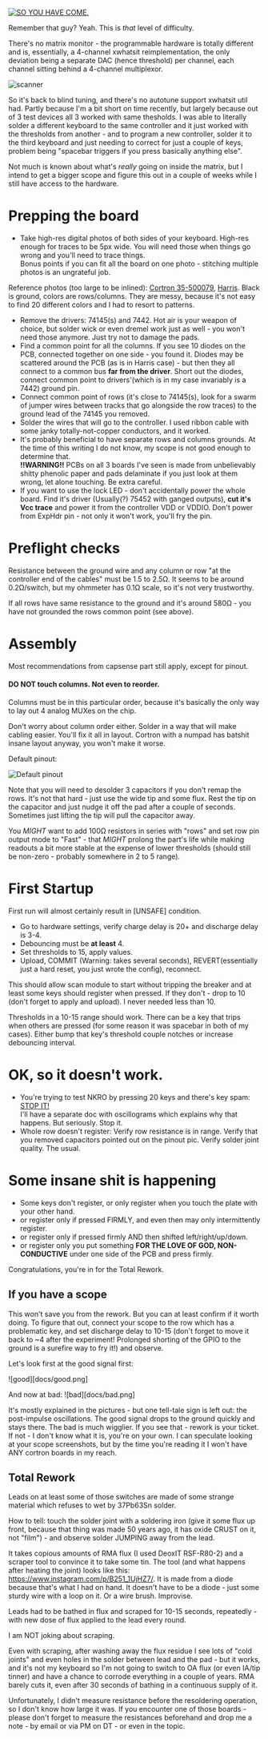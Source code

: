 [![SO YOU HAVE COME.](https://img.youtube.com/vi/k0VvMUD5vBY/0.jpg)](https://www.youtube.com/watch?v=k0VvMUD5vBY)

Remember that guy? Yeah. This is _that_ level of difficulty.

There's no matrix monitor - the programmable hardware is totally different and is, essentially, a 4-channel xwhatsit reimplementation, the only deviation being a separate DAC (hence threshold) per channel, each channel sitting behind a 4-channel multiplexor.

![scanner](docs/MagValve/scanner.png)

So it's back to blind tuning, and there's no autotune support xwhatsit util had. Partly because I'm a bit short on time recently, but largely because out of 3 test devices all 3 worked with same thesholds. I was able to literally solder a different keyboard to the same controller and it just worked with the thresholds from another - and to program a new controller, solder it to the third keyboard and just needing to correct for just a couple of keys, problem being "spacebar triggers if you press basically anything else".

Not much is known about what's _really_ going on inside the matrix, but I intend to get a bigger scope and figure this out in a couple of weeks while I still have access to the hardware.

# Prepping the board
* Take high-res digital photos of both sides of your keyboard. High-res enough for traces to be 5px wide. You will need those when things go wrong and you'll need to trace things. <br>Bonus points if you can fit all the board on one photo - stitching multiple photos is an ungrateful job.

Reference photos (too large to be inlined): [Cortron 35-500079](docs/Cortron_35-500079_map.jpg), [Harris](docs/Cortron_125-500451_map.jpg).
Black is ground, colors are rows/columns. They are messy, because it's not easy to find 20 different colors and I had to resort to patterns.

* Remove the drivers: 74145(s) and 7442. Hot air is your weapon of choice, but solder wick or even dremel work just as well - you won't need those anymore. Just try not to damage the pads.
* Find a common point for all the columns. If you see 10 diodes on the PCB, connected together on one side - you found it. Diodes may be scattered around the PCB (as is in Harris case) - but then they all connect to a common bus **far from the driver**. Short out the diodes, connect common point to drivers'(which is in my case invariably is a 7442) ground pin.
* Connect common point of rows (it's close to 74145(s), look for a swarm of jumper wires between tracks that go alongside the row traces) to the ground lead of the 74145 you removed.
* Solder the wires that will go to the controller. I used ribbon cable with some janky totally-not-copper conductors, and it worked.
* It's probably beneficial to have separate rows and columns grounds. At the time of this writing I do not know, my scope is not good enough to determine that.<br>
**!!WARNING!!** PCBs on all 3 boards I've seen is made from unbelievably shitty phenolic paper and pads delaminate if you just look at them wrong, let alone touching. Be extra careful.
* If you want to use the lock LED - don't accidentally power the whole board. Find it's driver (Usually(?) 75452 with ganged outputs), **cut it's Vcc trace** and power it from the controller VDD or VDDIO. Don't power from ExpHdr pin - not only it won't work, you'll fry the pin.

# Preflight checks
Resistance between the ground wire and any column or row "at the controller end of the cables" must be 1.5 to 2.5Ω. It seems to be around 0.2Ω/switch, but my ohmmeter has 0.1Ω scale, so it's not very trustworthy.

If all rows have same resistance to the ground and it's around 580Ω - you have not grounded the rows common point (see above).

# Assembly
Most recommendations from capsense part still apply, except for pinout.

#### DO NOT touch columns. Not even to reorder.

Columns must be in this particular order, because it's basically the only way to lay out 4 analog MUXes on the chip.

Don't worry about column order either. Solder in a way that will make cabling easier. You'll fix it all in layout. Cortron with a numpad has batshit insane layout anyway, you won't make it worse.

Default pinout:

![Default pinout](docs/MagValve/pinout.jpg)

Note that you will need to desolder 3 capacitors if you don't remap the rows. It's not that hard - just use the wide tip and some flux. Rest the tip on the capacitor and just nudge it off the pad after a couple of seconds. Sometimes just lifting the tip will pull the capacitor away.

You _MIGHT_ want to add 100Ω resistors in series with "rows" and set row pin output mode to "Fast" - that _MIGHT_ prolong the part's life while making readouts a bit more stable at the expense of lower thresholds (should still be non-zero - probably somewhere in 2 to 5 range).

# First Startup

First run will almost certainly result in [UNSAFE] condition.
* Go to hardware settings, verify charge delay is 20+ and discharge delay is 3-4.
* Debouncing must be **at least** 4.
* Set thresholds to 15, apply values.
* Upload, COMMIT (Warning: takes several seconds), REVERT(essentially just a hard reset, you just wrote the config), reconnect.

This should allow scan module to start without tripping the breaker and at least some keys should register when pressed. If they don't - drop to 10 (don't forget to apply and upload). I never needed less than 10.

Thresholds in a 10-15 range should work. There can be a key that trips when others are pressed (for some reason it was spacebar in both of my cases). Either bump that key's threshold couple notches or increase debouncing interval.

# OK, so it doesn't work.
* You're trying to test NKRO by pressing 20 keys and there's key spam: [STOP IT!](https://www.youtube.com/watch?v=4BjKS1-vjPs)<br>
I'll have a separate doc with oscillograms which explains why that happens. But seriously. Stop it.
* Whole row doesn't register: Verify row resistance is in range. Verify that you removed capacitors pointed out on the pinout pic. Verify solder joint quality. The usual.

# Some insane shit is happening
* Some keys don't register, or only register when you touch the plate with your other hand.
* or register only if pressed FIRMLY, and even then may only intermittently register.
* or register only if pressed firmly AND then shifted left/right/up/down.
* or register only you put something **FOR THE LOVE OF GOD, NON-CONDUCTIVE** under one side of the PCB and press firmly.

Congratulations, you're in for the Total Rework.

## If you have a scope
This won't save you from the rework. But you can at least confirm if it worth doing. To figure that out, connect your scope to the row which has a problematic key, and set discharge delay to 10-15 (don't forget to move it back to ~4 after the experiment! Prolonged shorting of the GPIO to the ground is a surefire way to fry it!) and observe.

Let's look first at the good signal first:

![good][docs/good.png]

And now at bad:
![bad][docs/bad.png]

It's mostly explained in the pictures - but one tell-tale sign is left out: the post-impulse oscillations. The good signal drops to the ground quickly and stays there. The bad is much wigglier. If you see that - rework is your ticket. If not - I don't know what it is, you're on your own. I can speculate looking at your scope screenshots, but by the time you're reading it I won't have ANY cortron boards in my reach. 

## Total Rework
Leads on at least some of those switches are made of some strange material which refuses to wet by 37Pb63Sn solder.

How to tell: touch the solder joint with a soldering iron (give it some flux up front, because that thing was made 50 years ago, it has oxide CRUST on it, not "film") - and observe solder JUMPING away from the lead.

It takes copious amounts of RMA flux (I used DeoxIT RSF-R80-2) and a scraper tool to convince it to take some tin. The tool (and what happens after heating the joint) looks like this: https://www.instagram.com/p/B251_1UjHZ7/. It is made from a diode because that's what I had on hand. It doesn't have to be a diode - just some sturdy wire with a loop on it. Or a wire brush. Improvise.

Leads had to be bathed in flux and scraped for 10-15 seconds, repeatedly - with new dose of flux applied to the lead every round.

I am NOT joking about scraping.

Even with scraping, after washing away the flux residue I see lots of "cold joints" and even holes in the solder between lead and the pad - but it works, and it's not my keyboard so I'm not going to switch to OA flux (or even IA/tip tinner) and have a chance to corrode everything in a couple of years. RMA barely cuts it, even after 30 seconds of bathing in a continuous supply of it.

Unfortunately, I didn't measure resistance before the resoldering operation, so I don't know how large it was. If you encounter one of those boards - please don't forget to measure the resistances beforehand and drop me a note - by email or via PM on DT - or even in the topic.